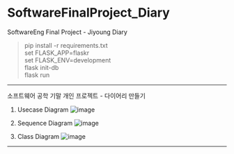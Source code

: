 # SoftwareFinalProject_Diary
SoftwareEng Final Project - Jiyoung Diary


>pip install -r requirements.txt <br>
>set FLASK_APP=flaskr<br>
>set FLASK_ENV=development<br>
>flask init-db<br>
>flask run



<hr>
소프트웨어 공학 기말 개인 프로젝트 - 다이어리 만들기 

1) Usecase Diagram
![image](https://user-images.githubusercontent.com/72294509/121783164-25164600-cbe8-11eb-880d-f8484ed09048.png)

2) Sequence Diagram
![image](https://user-images.githubusercontent.com/72294509/121783173-37907f80-cbe8-11eb-8e99-80b5e2de2275.png)

3) Class Diagram
![image](https://user-images.githubusercontent.com/72294509/121783179-40815100-cbe8-11eb-8d71-c65fa7bcf7c3.png)

<hr>
